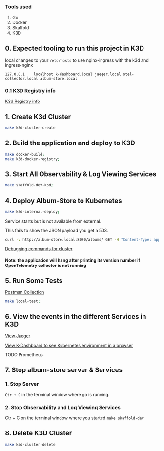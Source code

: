 ### Tools used

1. Go
2. Docker
3. Skaffold
4. K3D

## 0. Expected tooling to run this project in K3D

local changes to your `/etc/hosts` to use nginx-ingress with the k3d and ingress-nginx

```127.0.0.1	localhost k-dashboard.local jaeger.local otel-collector.local album-store.local```

### 0.1 K3D Registry info

[K3d Registry info](K3D-registry.md)

## 1. Create K3d Cluster

```bash
make k3d-cluster-create
```

## 2. Build the application and deploy to K3D

```bash
make docker-build;
make k3d-docker-registry;
```

## 3. Start All Observability & Log Viewing Services
 
```bash
make skaffold-dev-k3d;
```

## 4. Deploy Album-Store to Kubernetes 
```bash
make k3d-internal-deploy;
```

Service starts but is not available from external.

This fails to show the JSON payload you get a 503.

```bash
curl -v http://album-store.local:8070/albums/ GET -H "Content-Type: application/json" -H "Host: http://album-store.local:8070
```

[Debugging commands for cluster](Debugging.md)

#### Note: the application will hang after printing its version number if  OpenTelemetry collector is not running

## 5. Run Some Tests

[Postman Collection](../test/Album-Store.postman_collection.json)

```bash
make local-test;
```

## 6. View the events in the different Services in K3D

[View Jaeger](http://jaeger.local:8070/search?limit=20&service=album-store)

[View K-Dashboard to see Kubernetes environment in a browser](http://k-dashboard:8070/)

TODO Prometheus 

## 7. Stop album-store server & Services  

### 1. Stop Server

`Ctr + C` in the terminal window where go is running. 

### 2. Stop Observability and Log Viewing Services

Ctr + C on the terminal window where you started `make skaffold-dev`

## 8. Delete K3D Cluster

```bash
make k3d-cluster-delete
```
